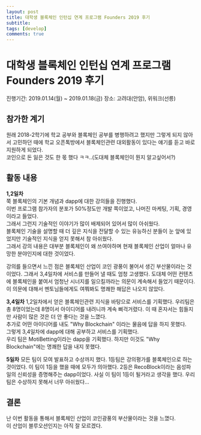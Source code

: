 ```yaml
---
layout: post
title: 대학생 블록체인 인턴십 연계 프로그램 Founders 2019 후기
subtitle: 
tags: [develop]
comments: true
---
```

# 대학생 블록체인 인턴십 연계 프로그램 Founders 2019 후기  
진행기간: 2019.01.14(월) ~ 2019.01.18(금)
장소: 고려대(안암), 위워크(선릉)

## 참가한 계기
원래 2018-2학기에 학교 공부와 블록체인 공부를 병행하려고 했지만 그렇게 되지 않아서 고민하던 때에 학교 오픈톡방에서 블록체인관련 대외활동이 있다는 얘기를 듣고 바로 지원하게 되었다.  
코인으로 돈 잃은 것도 한 몫 했다 ㅋㅋ..(도대체 블록체인이 뭔지 알고싶어서?)  

## 활동 내용  
**1,2일차**  
쭉 블록체인의 기본 개념과 dapp에 대한 강의들을 진행했다.  
이번 프로그램 참가자의 분포가 50%정도만 개발 쪽이었고, 나머진 마케팅, 기획, 경영이라고 들었다.  
그래서 그런지 기술적인 이야기가 많이 배제되어 있어서 많이 아쉬웠다.  
블록체인 기술을 설명할 때 더 깊은 지식을 전달할 수 있는 유능하신 분들이 눈 앞에 있었지만 기술적인 지식을 얻지 못해서 참 아쉬웠다.  
그래서 강의 내용은 대부분 블록체인이 왜 쓰여야하며 현재 블록체인 산업이 얼마나 유망한 분야인지에 대한 것이었다.  

강의를 들으면서 느낀 점은 블록체인 산업이 코인 광풍이 불어서 생긴 부산물이라는 것이었다. 그래서 3,4일차에 서비스를 만들어 낼 때도 엄청 고생했다. 도대체 어떤 컨텐츠에 블록체인을 붙여서 엄청난 시너지를 일으킬까라는 의문이 계속해서 들었기 때문이다. 이 의문에 대해서 멘토님들에게도 여쭤봐도 명쾌한 해답은 나오지 않았다.  

**3,4일차**
1,2일차에서 얻은 블록체인관련 지식을 바탕으로 서비스를 기획했다. 우리팀은 총 8명이었는데 8명이서 아이디어를 내려니까 계속 삐걱거렸다. 이 때 혼자서는 힘들지만 사람이 많은 것은 더 안 좋다는 것을 느꼈다.  
추가로 어떤 아이디어를 내도 "Why Blockchain" 이라는 물음에 답을 하지 못했다.  
그렇게 3,4일차에 dapp에 대해 공부하고 서비스를 기획했다.  
우리 팀은 MotiBetting이라는 dapp을 기획했다. 하지만 이것도 "Why Blockchain"에는 명쾌한 답을 내지 못했다. 

**5일차**
모든 팀이 모여 발표하고 수상까지 했다. 1등팀은 강의평가를 블록체인으로 하는 것이었다. 이 팀이 1등을 했을 때에 모두가 의아했다. 2등은 RecoBlock이라는 음성파일의 신뢰성을 증명해주는 dapp이었다. 사실 이 팀이 1등이 될거라고 생각을 했다. 우리팀은 수상하지 못해서 너무 아쉬웠다...  

## 결론 
난 이번 활동을 통해서 블록체인 산업이 코인광풍의 부산물이라는 것을 느꼈다.  
이 산업이 블루오션인지는 아직 잘 모르겠다.  
